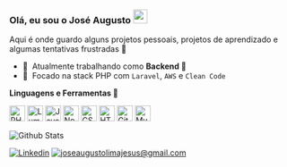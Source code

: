 ### Olá, eu sou o José Augusto <a href="https://www.felipenovais.dev/"><img src="https://media.giphy.com/media/hvRJCLFzcasrR4ia7z/giphy.gif" width="25px"></a>

Aqui é onde guardo alguns projetos pessoais, projetos de aprendizado e algumas tentativas frustradas :rofl:

- 🔭 &nbsp;Atualmente trabalhando como <b>Backend 🐘</b> 
- 🌱 &nbsp;Focado na stack PHP com `Laravel`, `AWS` e `Clean Code`


**Linguagens e Ferramentas 🚀**

<a href="https://php.net/" title="PHP"><img src="https://github.com/get-icon/geticon/raw/master/icons/php.svg" alt="PHP" width="28px" height="28px"></a>
<a href="https://lumen.laravel.com/" title="Lumen"><img src="https://github.com/get-icon/geticon/raw/master/icons/lumen.svg" alt="Lumen" width="28px" height="28px"></a>
<a href="https://developer.mozilla.org/en-US/docs/Web/JavaScript" title="JavaScript"><img src="https://github.com/get-icon/geticon/raw/master/icons/javascript.svg" alt="JavaScript" width="28px" height="28px"></a>
<a href="https://nodejs.org/" title="Node.js"><img src="https://github.com/get-icon/geticon/raw/master/icons/nodejs-icon.svg" alt="Node.js" width="28px" height="28px"></a>
<a href="https://www.w3.org/TR/CSS/" title="CSS3"><img src="https://github.com/get-icon/geticon/raw/master/icons/css-3.svg" alt="CSS3" width="28px" height="28px"></a>
<a href="https://www.w3.org/TR/html5/" title="HTML5"><img src="https://github.com/get-icon/geticon/raw/master/icons/html-5.svg" alt="HTML5" width="28px" height="28px"></a>
<a href="https://git-scm.com/" title="Git"><img src="https://github.com/get-icon/geticon/raw/master/icons/git-icon.svg" alt="Git" width="28px" height="28px"></a>
<a href="https://dev.mysql.com/" title="MySQL"><img src="https://github.com/get-icon/geticon/raw/master/icons/mysql.svg" alt="MySQL" width="28px" height="28px"></a>

![Github Stats](https://github-readme-stats.vercel.app/api?username=joseaugustojesus&show_icons=true&theme=gotham)


[![Linkedin](https://img.shields.io/badge/LinkedIn-0077B5?style=for-the-badge&logo=linkedin&logoColor=white)](https://www.linkedin.com/in/joseaugustolima/)
[![joseaugustolimajesus@gmail.com](https://img.shields.io/badge/Gmail-D14836?style=for-the-badge&logo=gmail&logoColor=white)](mailto:joseaugustolimajesus@gmail.com)
